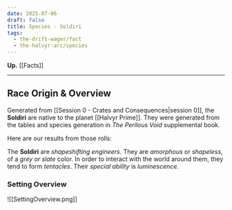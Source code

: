 ```yaml
---
date: 2025-07-06
draft: false
title: Species - Soldiri
tags:
  - the-drift-wager/fact
  - the-halvyr-arc/species
---
```

**Up.** [[Facts]]

---

## Race Origin & Overview

Generated from [[Session 0 - Crates and Consequences|session 0]], the **Soldiri** are native to the planet [[Halvyr Prime]]. They were generated from the tables and species generation in *The Perilous Void* supplemental book.

Here are our results from those rolls:

The **Soldiri** are *shapeshifting engineers*. They are *amorphous* or *shapeless*, of a *grey or slate* color. In order to interact with the world around them, they tend to form *tentacles*. Their *special ability* is *luminescence.*

### Setting Overview

![[SettingOverview.png]]